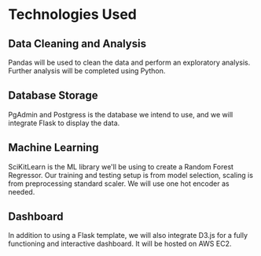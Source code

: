 # Technologies Used
## Data Cleaning and Analysis
Pandas will be used to clean the data and perform an exploratory analysis. Further analysis will be completed using Python.

## Database Storage
PgAdmin and Postgress is the database we intend to use, and we will integrate Flask to display the data.

## Machine Learning
SciKitLearn is the ML library we'll be using to create a Random Forest Regressor. Our training and testing setup is from model selection, scaling is from preprocessing standard scaler. We will use one hot encoder as needed.

## Dashboard
In addition to using a Flask template, we will also integrate D3.js for a fully functioning and interactive dashboard. It will be hosted on AWS EC2.